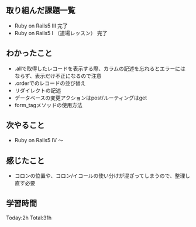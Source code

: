 ## 取り組んだ課題一覧
- Ruby on Rails5 III   完了
- Ruby on Rails5 I （道場レッスン） 完了

## わかったこと
- .allで取得したレコードを表示する際、カラムの記述を忘れるとエラーにはならず、表示だけ不正になるので注意
- .orderでのレコードの並び替え
- リダイレクトの記述
- データベースの変更アクションはpost/ルーティングはget
- form_tagメソッドの使用方法

## 次やること
- Ruby on Rails5 IV ～

## 感じたこと
- コロンの位置や、コロン/イコールの使い分けが混ざってしまうので、整理し直す必要

## 学習時間
Today:2h
Total:31h

